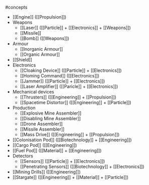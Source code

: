 #concepts 
- [[Engine]] ([[Propulsion]])
- Weapons
	- [[Laser]] ([[Particle]] + [[Electronics]] + [[Weapons]])
	- [[Missile]]
	- [[Bomb]] ([[Weapons]])
- Armour
	- [[Inorganic Armour]]
	- [[Organic Armour]]
- [[Shield]]
- Electronics
	- [[Cloaking Device]] ([[Particle]] + [[Electronics]])
	- [[Homing Command]] ([[Electronics]])
	- [[Jammer]] ([[Particle]] + [[Electronics]])
	- [[Laser Amplifier]] ([[Paricle]] + [[Electronics]])
- Mechanical devices
	- [[Thrusters]] ([[Engineering]] + [[Propulsion]])
	- [[Spacetime Distortor]] ([[Engineering]] + [[Particle]])
- Production
	- [[Explosive Mine Assembler]]
	- [[Disabling Mine Assembler]]
	- [[Drone Assembler]]
	- [[Missile Assembler]]
	- [[Mass Drive]] ([[Engineering]] + [[Propulsion]])
- [[Colonisation Pod]] ([[Biotechnology]] + [[Engineering]])
- [[Cargo Pod]] ([[Engineering]])
- [[Fuel Pod]] ([[Material]] + [[Engineering]])
- Detectors
	- [[Sensors]] ([[Particle]] + [[Electronics]])
	- [[Penetrating Sensors]] ([[Biotechnology]] + [[Electronics]])
- [[Mining Drills]] ([[Engineering]])
- [[Stargate]] ([[Engineering]] + [[Material]] + [[Particle]])